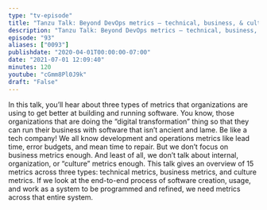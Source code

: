 ```yaml
---
type: "tv-episode"
title: "Tanzu Talk: Beyond DevOps metrics – technical, business, & culture metrics"
description: "Tanzu Talk: Beyond DevOps metrics – technical, business, & culture metrics"
episode: "93"
aliases: ["0093"]
publishdate: "2020-04-01T00:00:00-07:00"
date: "2021-07-01 12:09:40"
minutes: 120
youtube: "cGmm8Pl0J9k"
draft: "False"
---
```


In this talk, you’ll hear about three types of metrics that organizations are using to get better at building and running software. You know, those organizations that are doing the “digital transformation” thing so that they can run their business with software that isn’t ancient and lame.
Be like a tech company! We all know development and operations metrics like lead time, error budgets, and mean time to repair. But we don’t focus on business metrics enough. And least of all, we don’t talk about internal, organization, or “culture” metrics enough. This talk gives an overview of 15 metrics across three types: technical metrics, business metrics, and culture metrics. If we look at the end-to-end process of software creation, usage, and work as a system to be programmed and refined, we need metrics across that entire system.